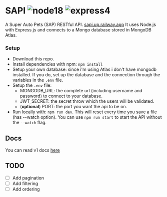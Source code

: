 # SAPI ![node18](https://img.shields.io/badge/node-18.18-green.svg) ![express4](https://img.shields.io/badge/express-4.18-green.svg)
A Super Auto Pets (SAP) RESTful API. [sapi.up.railway.app](https://sapi.up.railway.app/api/v1/)
It uses Node.js with Express.js and connects to a Mongo database stored in MongoDB Atlas.

### Setup
* Download this repo.
* Install dependencies with npm: `npm install`
* Setup your own database: since i'm using Atlas i don't have mongodb installed. If you do, set up the database and the connection through the variables in the `.env` file.
* Setup the `.env` file:
	* MONGODB_URL: the complete url (including username and password) to connect to your database.
	* JWT_SECRET: the secret throw which the users will be validated.
	* (**optional**) PORT: the port you want the api to be on.
* Run locally with: `npm run dev`. This will reset every time you save a file (has --watch option). You can use `npm run start` to start the API without the `--watch` flag.

## Docs
You can read v1 docs [here](./src/docs/ENDPOINTS.md)

## TODO
- [ ] Add pagination
- [ ] Add filtering
- [ ] Add ordering